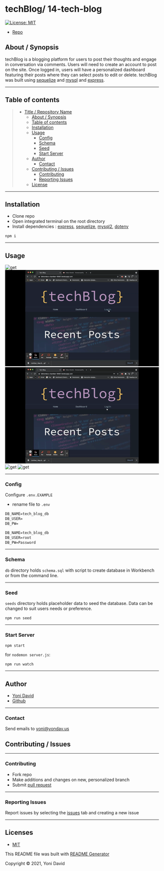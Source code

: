 # techBlog/ 14-tech-blog

[![License: MIT](https://img.shields.io/badge/License-MIT-yellow.svg)](https://opensource.org/licenses/MIT)

- [Repo](https://github.com/yondav/14-tech-blog)

## About / Synopsis

techBlog is a blogging platform for users to post their thoughts and engage in conversation via comments. Users will need to create an account to post on the site. Once logged in, users will have a personalized dashboard featuring their posts where they can select posts to edit or delete. techBlog was built using [sequelize](https://sequelize.org/) and [mysql](https://www.mysql.com/) and [express](http://expressjs.com/).

---

## Table of contents

> - [Title / Repository Name](#title--repository-name)
>   - [About / Synopsis](#about--synopsis)
>   - [Table of contents](#table-of-contents)
>   - [Installation](#installation)
>   - [Usage](#usage)
>     - [Config](#config)
>     - [Schema](#schema)
>     - [Seed](#seed)
>     - [Start Server](#start-server)
>   - [Author](#author)
>     - [Contact](#contact)
>   - [Contributing / Issues](#contributing--issues)
>     - [Contributing](#contributing)
>     - [Reporting Issues](#reporting-issues)
>   - [License](#license)

---

## Installation

- Clone repo
- Open integrated terminal on the root directory
- Install dependencies :
  [express](https://www.npmjs.com/package/express), [sequelize](https://www.npmjs.com/package/sequelize), [mysql2](https://www.npmjs.com/package/mysql2), [dotenv](https://www.npmjs.com/package/dotenv)

```
npm i
```

---

## Usage

![get](./readme/home.gif)
![get](./readme/new-account.gif)
![get](./readme/login.gif)
![get](./readme/comments.gif)
![get](./readme/dashboard.gif)

---

### Config

Configure `.env.EXAMPLE`

- rename file to `.env`

```
DB_NAME=tech_blog_db
DB_USER=
DB_PW=
```

```
DB_NAME=tech_blog_db
DB_USER=root
DB_PW=Password
```

---

### Schema

`db` directory holds `schema.sql` with script to create database in Workbench or from the command line.

---

### Seed

`seeds` directory holds placeholder data to seed the database. Data can be changed to suit users needs or preference.

```
npm run seed
```

---

### Start Server

```
npm start
```

for `nodemon server.js`:

```
npm run watch
```

---

## Author

- <a href="https://yondav.us/">Yoni David</a>
- <a href="https://github.com/yondav">Github</a>

---

### Contact

Send emails to [yoni@yondav.us](mailto:yoni@yondav.us)

## Contributing / Issues

---

### Contributing

- Fork repo
- Make additions and changes on new, personalized branch
- Submit [pull request](https://github.com/yondav/14-tech-blog/pulls)

---

### Reporting Issues

Report issues by selecting the [issues](https://github.com/yondav/14-tech-blog/issues) tab and creating a new issue

---

## Licenses

- [MIT](https://github.com/yondav/14-tech-blog/blob/main/LICENSE)

This README file was built with [README Generator](https://github.com/yondav/README-gen-09)

Copyright &copy; 2021, Yoni David
